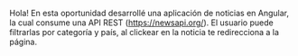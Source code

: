 Hola!
En esta oportunidad desarrollé una aplicación de noticias en Angular, la cual consume una API REST (https://newsapi.org/). El usuario puede filtrarlas por categoría y país, al clickear en la noticia te redirecciona a la página.

